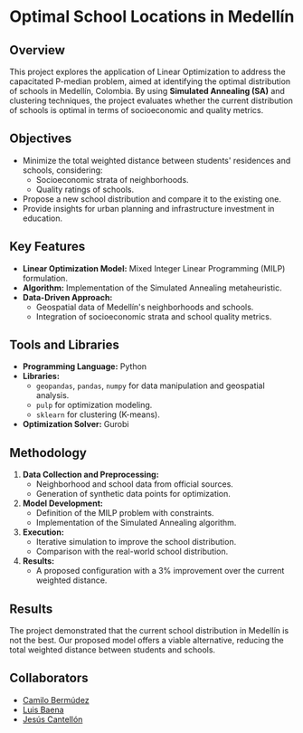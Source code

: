 # Optimal School Locations in Medellín

## Overview
This project explores the application of Linear Optimization to address the capacitated P-median problem, aimed at identifying the optimal distribution of schools in Medellín, Colombia. By using **Simulated Annealing (SA)** and clustering techniques, the project evaluates whether the current distribution of schools is optimal in terms of socioeconomic and quality metrics.

## Objectives
- Minimize the total weighted distance between students' residences and schools, considering:
  - Socioeconomic strata of neighborhoods.
  - Quality ratings of schools.
- Propose a new school distribution and compare it to the existing one.
- Provide insights for urban planning and infrastructure investment in education.

## Key Features
- **Linear Optimization Model:** Mixed Integer Linear Programming (MILP) formulation.
- **Algorithm:** Implementation of the Simulated Annealing metaheuristic.
- **Data-Driven Approach:**
  - Geospatial data of Medellín's neighborhoods and schools.
  - Integration of socioeconomic strata and school quality metrics.

## Tools and Libraries
- **Programming Language:** Python
- **Libraries:** 
  - `geopandas`, `pandas`, `numpy` for data manipulation and geospatial analysis.
  - `pulp` for optimization modeling.
  - `sklearn` for clustering (K-means).
- **Optimization Solver:** Gurobi

## Methodology
1. **Data Collection and Preprocessing:**
   - Neighborhood and school data from official sources.
   - Generation of synthetic data points for optimization.
2. **Model Development:**
   - Definition of the MILP problem with constraints.
   - Implementation of the Simulated Annealing algorithm.
3. **Execution:**
   - Iterative simulation to improve the school distribution.
   - Comparison with the real-world school distribution.
4. **Results:**
   - A proposed configuration with a 3% improvement over the current weighted distance.

## Results
The project demonstrated that the current school distribution in Medellín is not the best. Our proposed model offers a viable alternative, reducing the total weighted distance between students and schools.

## Collaborators

- [Camilo Bermúdez](https://www.github.com/camilobdez)
- [Luis Baena](https://www.github.com/alejobaenam)
- [Jesús Cantellón](https://www.github.com/JDavidCE2022)
